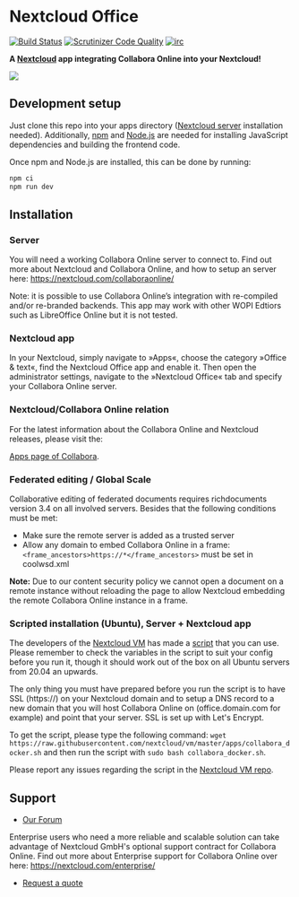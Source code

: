 # Nextcloud Office
[![Build Status](https://scrutinizer-ci.com/g/nextcloud/richdocuments/badges/build.png?b=master)](https://scrutinizer-ci.com/g/nextcloud/richdocuments/build-status/master)
[![Scrutinizer Code Quality](https://scrutinizer-ci.com/g/nextcloud/richdocuments/badges/quality-score.png?b=master)](https://scrutinizer-ci.com/g/nextcloud/richdocuments/?branch=master)
[![irc](https://img.shields.io/badge/IRC-%23nextcloud%20on%20freenode-orange.svg)](https://webchat.freenode.net/?channels=nextcloud)

**A [Nextcloud](https://nextcloud.com) app integrating Collabora Online into your Nextcloud!**

![](https://nextcloud.com/wp-content/themes/next/assets/img/features/collabora-document.png)


## Development setup

Just clone this repo into your apps directory ([Nextcloud server](https://github.com/nextcloud/server#running-master-checkouts) installation needed). Additionally, [npm](https://www.npmjs.com/) and [Node.js](https://nodejs.org/en/download/package-manager/) are needed for installing JavaScript dependencies and building the frontend code.

Once npm and Node.js are installed, this can be done by running:
```bash
npm ci
npm run dev
```

## Installation

### Server

You will need a working Collabora Online server to connect to.
Find out more about Nextcloud and Collabora Online, and how to setup an server here: https://nextcloud.com/collaboraonline/

Note: it is possible to use Collabora Online’s integration with re-compiled and/or re-branded backends. This app may work with other WOPI Edtiors such as LibreOffice Online but it is not tested.

### Nextcloud app

In your Nextcloud, simply navigate to »Apps«, choose the category »Office & text«, find the Nextcloud Office app and enable it. Then open the administrator settings, navigate to the »Nextcloud Office« tab and specify your Collabora Online server.

### Nextcloud/Collabora Online relation

For the latest information about the Collabora Online and Nextcloud releases, please visit the:

[Apps page of Collabora](https://apps.nextcloud.com/apps/richdocuments).

### Federated editing / Global Scale
Collaborative editing of federated documents requires richdocuments version 3.4 on all involved servers. Besides that the following conditions must be met:

- Make sure the remote server is added as a trusted server
- Allow any domain to embed Collabora Online in a frame:
  `<frame_ancestors>https://*</frame_ancestors>` must be set in coolwsd.xml

**Note:** Due to our content security policy we cannot open a document on a remote instance without reloading the page to allow Nextcloud embedding the remote Collabora Online instance in a frame.


### Scripted installation (Ubuntu), Server + Nextcloud app
The developers of the [Nextcloud VM](https://github.com/nextcloud/vm) has made a [script](https://raw.githubusercontent.com/nextcloud/vm/master/apps/collabora_docker.sh) that you can use.
Please remember to check the variables in the script to suit your config before you run it, though it should work out of the box on all Ubuntu servers from 20.04 an upwards.

The only thing you must have prepared before you run the script is to have SSL (https://) on your Nextcloud domain and to setup a DNS record to a new domain that you will host Collabora Online on (office.domain.com for example) and point that your server. SSL is set up with Let's Encrypt.

To get the script, please type the following command: `wget https://raw.githubusercontent.com/nextcloud/vm/master/apps/collabora_docker.sh` and then run the script with `sudo bash collabora_docker.sh`.

Please report any issues regarding the script in the [Nextcloud VM repo](https://github.com/nextcloud/vm/issues).

## Support

- [Our Forum](https://help.nextcloud.com/c/support/collabora)

Enterprise users who need a more reliable and scalable solution can take advantage of Nextcloud GmbH's optional support contract for Collabora Online. Find out more about Enterprise support for Collabora Online over here: https://nextcloud.com/enterprise/

- [Request a quote](https://nextcloud.com/enterprise/buy/)
